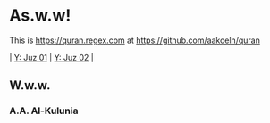 ---
---

# As.w.w!
  
  This is <https://quran.regex.com> at <https://github.com/aakoeln/quran>

| [Y: Juz 01](https://youtu.be/QDk7_WS1I4w) | [Y: Juz 02](https://youtu.be/_5r4Ape5UlU) |

## W.w.w.

### A.A. Al-Kulunia
  
